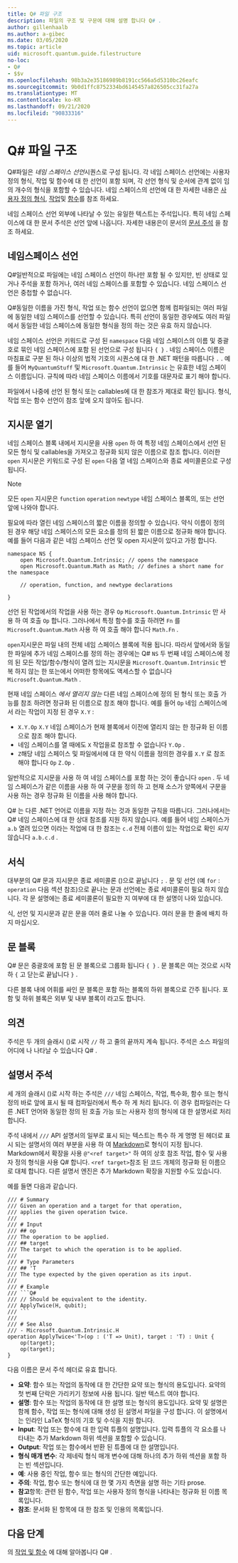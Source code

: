 ```yaml
---
title: Q# 파일 구조
description: 파일의 구조 및 구문에 대해 설명 합니다 Q# .
author: gillenhaalb
ms.author: a-gibec
ms.date: 03/05/2020
ms.topic: article
uid: microsoft.quantum.guide.filestructure
no-loc:
- Q#
- $$v
ms.openlocfilehash: 98b3a2e35186989b8191cc566a5d5310bc26eafc
ms.sourcegitcommit: 9b0d1ffc8752334bd6145457a826505cc31fa27a
ms.translationtype: MT
ms.contentlocale: ko-KR
ms.lasthandoff: 09/21/2020
ms.locfileid: "90833316"
---
```

# <a name="no-locq-file-structure"></a>Q# 파일 구조

Q#파일은 *네임 스페이스 선언*시퀀스로 구성 됩니다.
각 네임 스페이스 선언에는 사용자 정의 형식, 작업 및 함수에 대 한 선언이 포함 되며, 각 선언 형식 및 순서에 관계 없이 임의 개수의 형식을 포함할 수 있습니다.
네임 스페이스의 선언에 대 한 자세한 내용은 [사용자 정의 형식](xref:microsoft.quantum.guide.types#user-defined-types), [작업](xref:microsoft.quantum.guide.operationsfunctions#defining-new-operations)및 [함수](xref:microsoft.quantum.guide.operationsfunctions#defining-new-functions)를 참조 하세요.

네임 스페이스 선언 외부에 나타날 수 있는 유일한 텍스트는 주석입니다.
특히 네임 스페이스에 대 한 문서 주석은 선언 앞에 나옵니다. 자세한 내용은이 문서의 [문서 주석](#documentation-comments) 을 참조 하세요. 

## <a name="namespace-declarations"></a>네임스페이스 선언

Q#일반적으로 파일에는 네임 스페이스 선언이 하나만 포함 될 수 있지만, 빈 상태로 있거나 주석을 포함 하거나, 여러 네임 스페이스를 포함할 수 있습니다.
네임 스페이스 선언은 중첩할 수 없습니다.

Q#동일한 이름을 가진 형식, 작업 또는 함수 선언이 없으면 함께 컴파일되는 여러 파일에 동일한 네임 스페이스를 선언할 수 있습니다.
특히 선언이 동일한 경우에도 여러 파일에서 동일한 네임 스페이스에 동일한 형식을 정의 하는 것은 유효 하지 않습니다.

네임 스페이스 선언은 키워드로 구성 된 `namespace` 다음 네임 스페이스의 이름 및 중괄호로 묶인 네임 스페이스에 포함 된 선언으로 구성 됩니다 `{ }` .
네임 스페이스 이름은 마침표로 구분 된 하나 이상의 법적 기호의 시퀀스에 대 한 .NET 패턴을 따릅니다 `.` .
예를 들어 `MyQuantumStuff` 및 `Microsoft.Quantum.Intrinsic` 는 유효한 네임 스페이스 이름입니다.
규칙에 따라 네임 스페이스 이름에서 기호를 대문자로 표기 해야 합니다.

파일에서 나중에 선언 된 형식 또는 callables에 대 한 참조가 제대로 확인 됩니다. 형식, 작업 또는 함수 선언이 참조 앞에 오지 않아도 됩니다.

## <a name="open-directives"></a>지시문 열기

네임 스페이스 블록 내에서 지시문을 사용 `open` 하 여 특정 네임 스페이스에서 선언 된 모든 형식 및 callables을 가져오고 정규화 되지 않은 이름으로 참조 합니다.
이러한 `open` 지시문은 키워드로 구성 된 `open` 다음 열 네임 스페이스와 종료 세미콜론으로 구성 됩니다.

> [!NOTE] 
> 모든 `open` 지시문은 `function` `operation` `newtype` 네임 스페이스 블록의, 또는 선언 앞에 나와야 합니다.

필요에 따라 열린 네임 스페이스의 짧은 이름을 정의할 수 있습니다. 약식 이름이 정의 된 경우 해당 네임 스페이스의 모든 요소를 정의 된 짧은 이름으로 정규화 해야 합니다. 예를 들어 다음과 같은 네임 스페이스 선언 및 open 지시문이 있다고 가정 합니다.

```qsharp
namespace NS {
    open Microsoft.Quantum.Intrinsic; // opens the namespace
    open Microsoft.Quantum.Math as Math; // defines a short name for the namespace

    // operation, function, and newtype declarations

}
```

선언 된 작업에서의 작업을 사용 하는 경우 `Op` `Microsoft.Quantum.Intrinsic` 만 사용 하 여 호출 `Op` 합니다.
그러나에서 특정 함수를 호출 하려면 `Fn` 를 `Microsoft.Quantum.Math` 사용 하 여 호출 해야 합니다 `Math.Fn` .

`open`지시문은 파일 내의 전체 네임 스페이스 블록에 적용 됩니다.
따라서 앞에서와 동일한 파일에 추가 네임 스페이스를 정의 하는 경우에는 Q# `NS` 두 번째 네임 스페이스에 정의 된 모든 작업/함수/형식이 열려 있는 지시문을 `Microsoft.Quantum.Intrinsic` 반복 하지 않는 한 또는에서 어떠한 항목에도 액세스할 수 없습니다 `Microsoft.Quantum.Math` . 

현재 네임 스페이스 *에서 열리지 않는* 다른 네임 스페이스에 정의 된 형식 또는 호출 가능를 참조 하려면 정규화 된 이름으로 참조 해야 합니다.
예를 들어 `Op` 네임 스페이스에서 라는 작업이 지정 된 경우 `X.Y` :

* `X.Y.Op` `X.Y` 네임 스페이스가 현재 블록에서 이전에 열리지 않는 한 정규화 된 이름으로 참조 해야 합니다. 
* 네임 스페이스를 열 때에도 `X` 작업을로 참조할 수 없습니다 `Y.Op` .
* `Z`해당 네임 스페이스 및 파일에서에 대 한 약식 이름을 정의한 경우를 `X.Y` 로 참조 해야 합니다 `Op` `Z.Op` . 

일반적으로 지시문을 사용 하 여 네임 스페이스를 포함 하는 것이 좋습니다 `open` .
두 네임 스페이스가 같은 이름을 사용 하 여 구문을 정의 하 고 현재 소스가 양쪽에서 구문을 사용 하는 경우 정규화 된 이름을 사용 해야 합니다.

Q# 는 다른 .NET 언어로 이름을 지정 하는 것과 동일한 규칙을 따릅니다.
그러나에서는 Q# 네임 스페이스에 대 한 상대 참조를 지원 하지 않습니다.
예를 들어 네임 스페이스가 `a.b` 열려 있으면 이라는 작업에 대 한 참조는 `c.d` 전체 이름이 있는 작업으로 확인 *되지* 않습니다 `a.b.c.d` .

## <a name="formatting"></a>서식

대부분의 Q# 문과 지시문은 종료 세미콜론 ()으로 끝납니다 `;` .
문 및 선언 (예 `for` : `operation` 다음 섹션 참조)으로 끝나는 문과 선언에는 종료 세미콜론이 필요 하지 않습니다.
각 문 설명에는 종료 세미콜론이 필요한 지 여부에 대 한 설명이 나와 있습니다.

식, 선언 및 지시문과 같은 문을 여러 줄로 나눌 수 있습니다.
여러 문을 한 줄에 배치 하지 마십시오.

## <a name="statement-blocks"></a>문 블록

Q# 문은 중괄호에 포함 된 문 블록으로 그룹화 됩니다 `{ }` . 문 블록은 여는 것으로 시작 하 `{` 고 닫는로 끝납니다 `}` .

다른 블록 내에 어휘를 싸인 문 블록은 포함 하는 블록의 하위 블록으로 간주 됩니다. 포함 및 하위 블록은 외부 및 내부 블록이 라고도 합니다.

## <a name="comments"></a>의견

주석은 두 개의 슬래시 ()로 시작 `//` 하 고 줄의 끝까지 계속 됩니다.
주석은 소스 파일의 어디에 나 나타날 수 있습니다 Q# .

## <a name="documentation-comments"></a>설명서 주석

세 개의 슬래시 ()로 시작 하는 주석은 `///` 네임 스페이스, 작업, 특수화, 함수 또는 형식 정의 바로 앞에 표시 될 때 컴파일러에서 특수 하 게 처리 됩니다.
이 경우 컴파일러는 다른 .NET 언어와 동일한 정의 된 호출 가능 또는 사용자 정의 형식에 대 한 설명서로 처리 합니다.

주석 내에서 `///` API 설명서의 일부로 표시 되는 텍스트는 특수 하 게 명명 된 헤더로 표시 되는 설명서의 여러 부분을 사용 하 여 [Markdown](https://daringfireball.net/projects/markdown/syntax)로 형식이 지정 됩니다.
Markdown에서 확장을 사용 `@"<ref target>"` 하 여의 상호 참조 작업, 함수 및 사용자 정의 형식을 사용 Q# 합니다. `<ref target>`참조 된 코드 개체의 정규화 된 이름으로 대체 합니다.
다른 설명서 엔진은 추가 Markdown 확장을 지원할 수도 있습니다.

예를 들면 다음과 같습니다.

```qsharp
/// # Summary
/// Given an operation and a target for that operation,
/// applies the given operation twice.
///
/// # Input
/// ## op
/// The operation to be applied.
/// ## target
/// The target to which the operation is to be applied.
///
/// # Type Parameters
/// ## 'T
/// The type expected by the given operation as its input.
///
/// # Example
/// ```Q#
/// // Should be equivalent to the identity.
/// ApplyTwice(H, qubit);
/// ```
///
/// # See Also
/// - Microsoft.Quantum.Intrinsic.H
operation ApplyTwice<'T>(op : ('T => Unit), target : 'T) : Unit {
    op(target);
    op(target);
}
```

다음 이름은 문서 주석 헤더로 유효 합니다.

- **요약**: 함수 또는 작업의 동작에 대 한 간단한 요약 또는 형식의 용도입니다. 요약의 첫 번째 단락은 가리키기 정보에 사용 됩니다. 일반 텍스트 여야 합니다.
- **설명**: 함수 또는 작업의 동작에 대 한 설명 또는 형식의 용도입니다. 요약 및 설명은 함께 함수, 작업 또는 형식에 대해 생성 된 설명서 파일을 구성 합니다.
  이 설명에서는 인라인 LaTeX 형식의 기호 및 수식을 지원 합니다.
- **Input**: 작업 또는 함수에 대 한 입력 튜플의 설명입니다.
  입력 튜플의 각 요소를 나타내는 추가 Markdown 하위 섹션을 포함할 수 있습니다.
- **Output**: 작업 또는 함수에서 반환 된 튜플에 대 한 설명입니다.
- **형식 매개 변수**: 각 제네릭 형식 매개 변수에 대해 하나의 추가 하위 섹션을 포함 하는 빈 섹션입니다.
- **예**: 사용 중인 작업, 함수 또는 형식의 간단한 예입니다.
- **주의**: 작업, 함수 또는 형식에 대 한 몇 가지 측면을 설명 하는 기타 prose.
- **참고**항목: 관련 된 함수, 작업 또는 사용자 정의 형식을 나타내는 정규화 된 이름 목록입니다.
- **참조**: 문서화 된 항목에 대 한 참조 및 인용의 목록입니다.

## <a name="next-steps"></a>다음 단계

의 [작업 및 함수](xref:microsoft.quantum.guide.operationsfunctions) 에 대해 알아봅니다 Q# .
